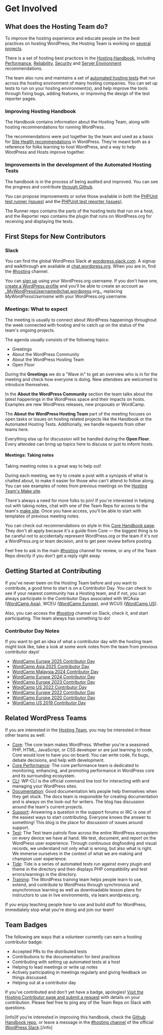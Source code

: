 # Get Involved

## What does the Hosting Team do?

To improve the hosting experience and educate people on the best practices on hosting WordPress, the Hosting Team is working on [several projects](https://make.wordpress.org/hosting/team-projects/).

There is a set of hosting best practices in the [Hosting Handbook](https://make.wordpress.org/hosting/handbook/), including [Performance](https://make.wordpress.org/hosting/handbook/handbook/performance/), [Reliability](https://make.wordpress.org/hosting/handbook/handbook/reliability/), [Security](https://make.wordpress.org/hosting/handbook/handbook/security/) and [Server Environment](https://make.wordpress.org/hosting/handbook/handbook/server-environment/) recommendations.

The team also runs and maintains a set of [automated hosting tests](https://make.wordpress.org/hosting/test-results/) that run across the hosting environment of many hosting companies. You can set up tests to run on your hosting environment(s), and help improve the tools through fixing bugs, adding features, or improving the design of the test reporter pages.

### Improving Hosting Handbook

The Handbook contains information about the Hosting Team, along with hosting recommendations for running WordPress.

The recommendations were put together by the team and used as a basis for [Site Health recommendations](https://make.wordpress.org/support/handbook/appendix/troubleshooting-using-the-health-check/) in WordPress. They're meant both as a reference for folks learning to host WordPress, and a way to help WordPress and Hosts improve together.

### Improvements in the development of the Automated Hosting Tests

The handbook is in the process of being audited and improved. You can see the progress and contribute [through Github](https://github.com/WordPress/phpunit-test-runner).

You can propose improvements or solve those available in both the [PHPUnit test runner (issues)](https://github.com/WordPress/phpunit-test-runner/issues) and the [PHPUnit test reporter (issues)](https://github.com/WordPress/phpunit-test-reporter/issues).

The Runner repo contains the parts of the hosting tests that run on a host, and the Reporter repo contains the plugin that runs on WordPress.org for receiving and displaying the tests.

## First Steps for New Contributors

### Slack

You can find the global WordPress Slack at [wordpress.slack.com](https://wordpress.slack.com/). A signup and walkthrough are available at [chat.wordpress.org](https://make.wordpress.org/chat/). When you are in, find the [#hosting](https://wordpress.slack.com/archives/hosting/) channel.

You can [sign up](https://wordpress.slack.com/signup) using your WordPress.org username. If you don't have one, [create a WordPress profile](https://login.wordpress.org/register) and you'll be able to create an account as _MyWordPressUsername@chat.wordpress.org_, replacing _MyWordPressUsername_ with your WordPress.org username.

### Meetings: What to expect

The meeting is usually to connect about WordPress happenings throughout the week connected with hosting and to catch up on the status of the team's ongoing projects.

The agenda usually consists of the following topics:

*   Greetings
*   About the WordPress Community
*   About the WordPress Hosting Team
*   Open Floor

During the **Greetings** we do a "Wave in" to get an overview who is in for the meeting and check how everyone is doing. New attendees are welcomed to introduce themselves.

In the **About the WordPress Community** section the team talks about the latest happenings in the WordPress space and their impacts on hosts. Examples are new WordPress releases, new proposals or WordCamp.

The **About the WordPress Hosting Team** part of the meeting focuses on open tasks or issues on hosting related projects like the Handbook or the Automated Hosting Tests. Additionally, we handle requests from other teams here.

Everything else up for discussion will be handled during the **Open Floor**. Every attendee can bring up topics here to discuss or just to inform hosts.

#### Meetings: Taking notes

Taking meeting notes is a great way to help out!

During each meeting, we try to create a post with a synopsis of what is chatted about, to make it easier for those who can't attend to follow along. You can see examples of notes from previous meetings on the [Hosting Team's Make site](https://make.wordpress.org/hosting/tag/weekly-hosting-chat/).

There's always a need for more folks to join! If you're interested in helping out with taking notes, chat with one of the Team Reps for access to the team's [make site](https://make.wordpress.org/hosting/wp-admin/). Once you have access, you'll be able to start with templates of previous meeting notes.

You can check out recommendations on style in this [Core Handbook page](https://make.wordpress.org/core/handbook/best-practices/post-comment-guidelines/). They don't all apply because it's a guide from Core — the biggest thing is to be careful not to accidentally represent WordPress.org or the team if it's not a WordPress.org or team decision, and to get peer review before posting.

Feel free to ask in the main [#hosting](https://wordpress.slack.com/archives/hosting/) channel for review, or any of the Team Reps directly if you don't get a reply right away.

## Getting Started at Contributing

If you've never been on the Hosting Team before and you want to contribute, a good time to start is on a Contributor Day. You can check to see if your nearest community has a Hosting team, and if not, you can always participate in the Contributor Days associated with WCAsia ([WordCamp Asia](https://asia.wordcamp.org/)), WCEU ([WordCamp Europe](https://europe.wordcamp.org/)), and WCUS ([WordCamp US](https://us.wordcamp.org/)).

Also, you can access the [#hosting](https://wordpress.slack.com/archives/hosting/) channel on Slack, check it, and start participating. The team always has something to do!

### Contributor Day Notes

If you want to get an idea of what a contributor day with the hosting team might look like, take a look at some work notes from the team from previous contributor days!

* [WordCamp Europe 2025 Contributor Day](https://make.wordpress.org/hosting/2025/06/05/wordcamp-europe-2025-contributor-day/)
* [WordCamp Asia 2025 Contributor Day](https://make.wordpress.org/hosting/2025/02/25/wordcamp-asia-2025-contributor-day-summary/)
* [WordCamp Malaysia 2024 Contributor Day](https://make.wordpress.org/hosting/2024/11/22/wordcamp-malaysia-2024-contributor-day-recap/)
* [WordCamp Europe 2024 Contributor Day](https://make.wordpress.org/hosting/2024/05/01/wordcamp-europe-2024-contributor-day/)
* [WordCamp Europe 2023 Contributor Day](https://make.wordpress.org/hosting/2023/04/26/wordcamp-europe-2023-contributor-day/)
* [WordCamp US 2022 Contributor Day](https://make.wordpress.org/hosting/2022/09/11/wordcamp-us-2022-contributor-day-summary/) 
* [WordCamp Europe 2022 Contributor Day](https://make.wordpress.org/hosting/2022/06/06/wordcamp-europe-2022-contributor-day-summary/)
* [WordCamp Europe 2020 Contributor Day](https://docs.google.com/document/d/14BuRJRp7bS1dqj2Dezxawg9QMWOWrMmg1XXJPyLKOis/)
* [WordCamp US 2019 Contributor Day](https://docs.google.com/document/d/1Mb_7ZVslbD4L_cmXqBuiaeOPd8CF7v2D3c3iCN572QY/)


## Related WordPress Teams

If you are interested in the [Hosting Team](https://make.wordpress.org/hosting/), you may be interested in these other teams as well:

* [Core](https://make.wordpress.org/core/): The core team makes WordPress. Whether you're a seasoned PHP, HTML, JavaScript, or CSS developer or are just learning to code, Core would love to have you on board. You can write code, fix bugs, debate decisions, and help with development.
* [Core Performance](https://make.wordpress.org/performance/): The core performance team is dedicated to monitoring, enhancing, and promoting performance in WordPress core and its surrounding ecosystem.
* [CLI](https://make.wordpress.org/cli/): WP-CLI is the official command line tool for interacting with and managing your WordPress sites.
* [Documentation](https://make.wordpress.org/docs/): Good documentation lets people help themselves when they get stuck. The docs team is responsible for creating documentation and is always on the look-out for writers. The blog has discussion around the team's current projects.
* [Support](https://make.wordpress.org/support/): Answering a question in the support forums or IRC is one of the easiest ways to start contributing. Everyone knows the answer to something! This blog is the place for discussion of issues around support.
* [Test](https://make.wordpress.org/test/): The Test team patrols flow across the entire WordPress ecosystem on every device we have at hand. We test, document, and report on the WordPress user experience. Through continuous dogfooding and visual records, we understand not only what is wrong, but also what is right. We immerse ourselves in the context of what we are making and champion user experience.
* [Tide](https://make.wordpress.org/tide/): Tide is a series of automated tests run against every plugin and theme in the directory and then displays PHP compatibility and test errors/warnings in the directory.
* [Training](https://make.wordpress.org/training/): The WordPress training team helps people learn to use, extend, and contribute to WordPress through synchronous and asynchronous learning as well as downloadable lesson plans for instructors to use in live environments, via learn.wordpress.org.

If you enjoy teaching people how to use and build stuff for WordPress, immediately stop what you’re doing and join our team! 

## Team Badges

The following are ways that a volunteer currently can earn a hosting contributor badge:

* Accepted PRs to the distributed tests
* Contributions to the documentation for best practices
* Contributing with setting up automated tests at a host
* Helping to lead meetings or write up notes
* Actively participating in meetings regularly and giving feedback on things discussed.
* Helping out at a contributor day

If you've contributed and don't yet have a badge, apologies! [Visit the Hosting Contributor page and submit a request](https://profiles.wordpress.org/associations/hosting-contributor/) with details on your contribution. Please feel free to ping any of the Team Reps on Slack with questions.

[info]If you’re interested in improving this handbook, check the [Github Handbook repo](https://github.com/WordPress/hosting-handbook/), or leave a message in the [#hosting channel](https://wordpress.slack.com/archives/hosting/) of the official [WordPress Slack](https://make.wordpress.org/chat/).[/info]

